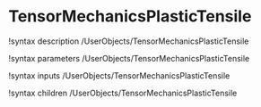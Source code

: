 <!-- MOOSE Documentation Stub: Remove this when content is added. -->

# TensorMechanicsPlasticTensile
!syntax description /UserObjects/TensorMechanicsPlasticTensile

!syntax parameters /UserObjects/TensorMechanicsPlasticTensile

!syntax inputs /UserObjects/TensorMechanicsPlasticTensile

!syntax children /UserObjects/TensorMechanicsPlasticTensile
